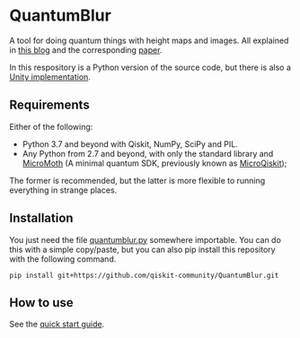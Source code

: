 # QuantumBlur

A tool for doing quantum things with height maps and images. All explained in [this blog](https://medium.com/qiskit/introducing-procedural-generation-using-quantum-computation-956e67603d95) and the corresponding [paper](https://arxiv.org/abs/2007.11510).

In this respository is a Python version of the source code, but there is also a [Unity implementation](https://github.com/TigrisCallidus/QuantumBlurUnity/blob/master/README.md).

## Requirements

Either of the following:
* Python 3.7 and beyond with Qiskit, NumPy, SciPy and PIL.
* Any Python from 2.7 and beyond, with only the standard library and [MicroMoth](https://github.com/qiskit-community/MicroQiskit) (A minimal quantum SDK, previously known as [MicroQiskit](https://github.com/qiskit-community/MicroQiskit));

The former is recommended, but the latter is more flexible to running everything in strange places.

## Installation

You just need the file [quantumblur.py](quantumblur/quantumblur.py) somewhere importable. You can do this with a simple copy/paste, but you can also pip install this repository with the following command.
```
pip install git+https://github.com/qiskit-community/QuantumBlur.git
```

## How to use

See the [quick start guide](QuickStart.ipynb).
